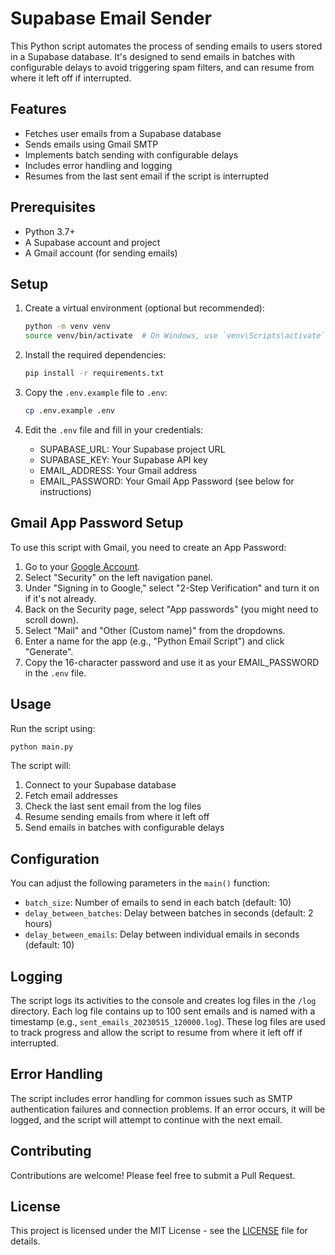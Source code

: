 # Supabase Email Sender

This Python script automates the process of sending emails to users stored in a Supabase database. It's designed to send emails in batches with configurable delays to avoid triggering spam filters, and can resume from where it left off if interrupted.

## Features

- Fetches user emails from a Supabase database
- Sends emails using Gmail SMTP
- Implements batch sending with configurable delays
- Includes error handling and logging
- Resumes from the last sent email if the script is interrupted

## Prerequisites

- Python 3.7+
- A Supabase account and project
- A Gmail account (for sending emails)

## Setup

1. Create a virtual environment (optional but recommended):
   ```bash
   python -m venv venv
   source venv/bin/activate  # On Windows, use `venv\Scripts\activate`
   ```

2. Install the required dependencies:
   ```bash
   pip install -r requirements.txt
   ```

3. Copy the `.env.example` file to `.env`:
   ```bash
   cp .env.example .env
   ```

4. Edit the `.env` file and fill in your credentials:
   - SUPABASE_URL: Your Supabase project URL
   - SUPABASE_KEY: Your Supabase API key
   - EMAIL_ADDRESS: Your Gmail address
   - EMAIL_PASSWORD: Your Gmail App Password (see below for instructions)

## Gmail App Password Setup

To use this script with Gmail, you need to create an App Password:

1. Go to your [Google Account](https://myaccount.google.com/).
2. Select "Security" on the left navigation panel.
3. Under "Signing in to Google," select "2-Step Verification" and turn it on if it's not already.
4. Back on the Security page, select "App passwords" (you might need to scroll down).
5. Select "Mail" and "Other (Custom name)" from the dropdowns.
6. Enter a name for the app (e.g., "Python Email Script") and click "Generate".
7. Copy the 16-character password and use it as your EMAIL_PASSWORD in the `.env` file.

## Usage

Run the script using:

```bash
python main.py
```

The script will:
1. Connect to your Supabase database
2. Fetch email addresses
3. Check the last sent email from the log files
4. Resume sending emails from where it left off
5. Send emails in batches with configurable delays

## Configuration

You can adjust the following parameters in the `main()` function:

- `batch_size`: Number of emails to send in each batch (default: 10)
- `delay_between_batches`: Delay between batches in seconds (default: 2 hours)
- `delay_between_emails`: Delay between individual emails in seconds (default: 10)

## Logging

The script logs its activities to the console and creates log files in the `/log` directory. Each log file contains up to 100 sent emails and is named with a timestamp (e.g., `sent_emails_20230515_120000.log`). These log files are used to track progress and allow the script to resume from where it left off if interrupted.

## Error Handling

The script includes error handling for common issues such as SMTP authentication failures and connection problems. If an error occurs, it will be logged, and the script will attempt to continue with the next email.

## Contributing

Contributions are welcome! Please feel free to submit a Pull Request.

## License

This project is licensed under the MIT License - see the [LICENSE](LICENSE) file for details.